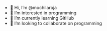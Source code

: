 - 👋 Hi, I’m @mochilaroja
- 👀 I’m interested in programming
- 🌱 I’m currently learning GitHub
- 💞️ I’m looking to collaborate on programming

<!---
mochilaroja/mochilaroja is a ✨ special ✨ repository because its `README.md` (this file) appears on your GitHub profile.
You can click the Preview link to take a look at your changes.
--->
